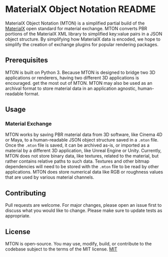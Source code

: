 # MaterialX Object Notation README
MaterialX Object Notation (MTON) is a simplified partial build of the [MaterialX](http://materialx.org) open standard for material exchange. MTON converts PBR portions of the MaterialX XML library to simplified key:value pairs in a JSON object structure.  By simplifying how MaterialX data is encoded, we hope to simplify the creation of exchange plugins for popular rendering packages.

## Prerequisites
MTON is built on Python 3. 
Because MTON is designed to bridge two 3D applications or renderers, having two different 3D applications is encouraged. get the most out of MTON. MTON may also be used as an archival format to store material data in an application agnostic, human-readable format.

## Usage
### Material Exchange
MTON works by saving PBR material data from 3D software, like Cinema 4D or Maya, to a human-readable JSON object structure saved in a `.mton` file.  Once the `.mton` file is saved, it can be archived as-is, or imported as a material by a different 3D application, like Unreal Engine or Unity.  Currently, MTON does not store binary data, like textures, related to the material, but rather contains relative paths to such data.  Textures and other bitmap dependencies will need to be stored with the `.mton` file to be read by other applications.  MTON does store numerical data like RGB or roughness values that are used by various material channels.

## Contributing
Pull requests are welcome. For major changes, please open an issue first to discuss what you would like to change.
Please make sure to update tests as appropriate.

## License
MTON is open-source.  You may use, modify, build, or contribute to the codebase subject to the terms of the MIT license.
[MIT](https://choosealicense.com/licenses/mit/)